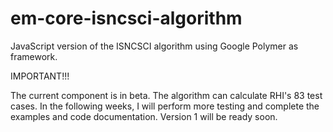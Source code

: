 # em-core-isncsci-algorithm
JavaScript version of the ISNCSCI algorithm using Google Polymer as framework.

IMPORTANT!!!

The current component is in beta. The algorithm can calculate RHI's 83 test cases.
In the following weeks, I will perform more testing and complete the examples and code documentation.
Version 1 will be ready soon.

